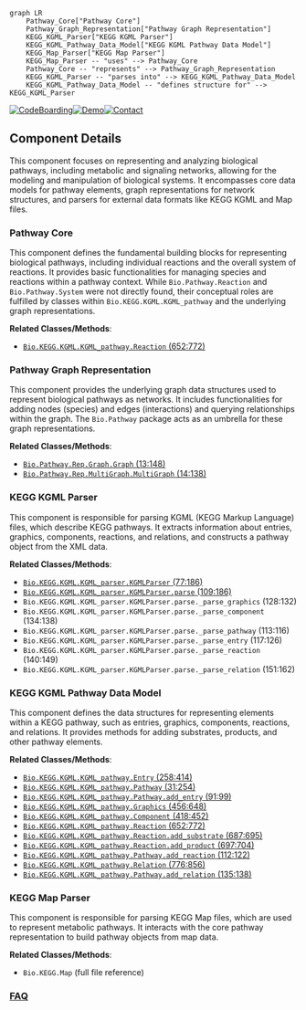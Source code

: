 ```mermaid
graph LR
    Pathway_Core["Pathway Core"]
    Pathway_Graph_Representation["Pathway Graph Representation"]
    KEGG_KGML_Parser["KEGG KGML Parser"]
    KEGG_KGML_Pathway_Data_Model["KEGG KGML Pathway Data Model"]
    KEGG_Map_Parser["KEGG Map Parser"]
    KEGG_Map_Parser -- "uses" --> Pathway_Core
    Pathway_Core -- "represents" --> Pathway_Graph_Representation
    KEGG_KGML_Parser -- "parses into" --> KEGG_KGML_Pathway_Data_Model
    KEGG_KGML_Pathway_Data_Model -- "defines structure for" --> KEGG_KGML_Parser
```
[![CodeBoarding](https://img.shields.io/badge/Generated%20by-CodeBoarding-9cf?style=flat-square)](https://github.com/CodeBoarding/GeneratedOnBoardings)[![Demo](https://img.shields.io/badge/Try%20our-Demo-blue?style=flat-square)](https://www.codeboarding.org/demo)[![Contact](https://img.shields.io/badge/Contact%20us%20-%20contact@codeboarding.org-lightgrey?style=flat-square)](mailto:contact@codeboarding.org)

## Component Details

This component focuses on representing and analyzing biological pathways, including metabolic and signaling networks, allowing for the modeling and manipulation of biological systems. It encompasses core data models for pathway elements, graph representations for network structures, and parsers for external data formats like KEGG KGML and Map files.

### Pathway Core
This component defines the fundamental building blocks for representing biological pathways, including individual reactions and the overall system of reactions. It provides basic functionalities for managing species and reactions within a pathway context. While `Bio.Pathway.Reaction` and `Bio.Pathway.System` were not directly found, their conceptual roles are fulfilled by classes within `Bio.KEGG.KGML.KGML_pathway` and the underlying graph representations.


**Related Classes/Methods**:

- <a href="https://github.com/biopython/biopython/blob/master/Bio/KEGG/KGML/KGML_pathway.py#L652-L772" target="_blank" rel="noopener noreferrer">`Bio.KEGG.KGML.KGML_pathway.Reaction` (652:772)</a>


### Pathway Graph Representation
This component provides the underlying graph data structures used to represent biological pathways as networks. It includes functionalities for adding nodes (species) and edges (interactions) and querying relationships within the graph. The `Bio.Pathway` package acts as an umbrella for these graph representations.


**Related Classes/Methods**:

- <a href="https://github.com/biopython/biopython/blob/master/Bio/Pathway/Rep/Graph.py#L13-L148" target="_blank" rel="noopener noreferrer">`Bio.Pathway.Rep.Graph.Graph` (13:148)</a>
- <a href="https://github.com/biopython/biopython/blob/master/Bio/Pathway/Rep/MultiGraph.py#L14-L138" target="_blank" rel="noopener noreferrer">`Bio.Pathway.Rep.MultiGraph.MultiGraph` (14:138)</a>


### KEGG KGML Parser
This component is responsible for parsing KGML (KEGG Markup Language) files, which describe KEGG pathways. It extracts information about entries, graphics, components, reactions, and relations, and constructs a pathway object from the XML data.


**Related Classes/Methods**:

- <a href="https://github.com/biopython/biopython/blob/master/Bio/KEGG/KGML/KGML_parser.py#L77-L186" target="_blank" rel="noopener noreferrer">`Bio.KEGG.KGML.KGML_parser.KGMLParser` (77:186)</a>
- <a href="https://github.com/biopython/biopython/blob/master/Bio/KEGG/KGML/KGML_parser.py#L109-L186" target="_blank" rel="noopener noreferrer">`Bio.KEGG.KGML.KGML_parser.KGMLParser.parse` (109:186)</a>
- `Bio.KEGG.KGML.KGML_parser.KGMLParser.parse._parse_graphics` (128:132)
- `Bio.KEGG.KGML.KGML_parser.KGMLParser.parse._parse_component` (134:138)
- `Bio.KEGG.KGML.KGML_parser.KGMLParser.parse._parse_pathway` (113:116)
- `Bio.KEGG.KGML.KGML_parser.KGMLParser.parse._parse_entry` (117:126)
- `Bio.KEGG.KGML.KGML_parser.KGMLParser.parse._parse_reaction` (140:149)
- `Bio.KEGG.KGML.KGML_parser.KGMLParser.parse._parse_relation` (151:162)


### KEGG KGML Pathway Data Model
This component defines the data structures for representing elements within a KEGG pathway, such as entries, graphics, components, reactions, and relations. It provides methods for adding substrates, products, and other pathway elements.


**Related Classes/Methods**:

- <a href="https://github.com/biopython/biopython/blob/master/Bio/KEGG/KGML/KGML_pathway.py#L258-L414" target="_blank" rel="noopener noreferrer">`Bio.KEGG.KGML.KGML_pathway.Entry` (258:414)</a>
- <a href="https://github.com/biopython/biopython/blob/master/Bio/KEGG/KGML/KGML_pathway.py#L31-L254" target="_blank" rel="noopener noreferrer">`Bio.KEGG.KGML.KGML_pathway.Pathway` (31:254)</a>
- <a href="https://github.com/biopython/biopython/blob/master/Bio/KEGG/KGML/KGML_pathway.py#L91-L99" target="_blank" rel="noopener noreferrer">`Bio.KEGG.KGML.KGML_pathway.Pathway.add_entry` (91:99)</a>
- <a href="https://github.com/biopython/biopython/blob/master/Bio/KEGG/KGML/KGML_pathway.py#L456-L648" target="_blank" rel="noopener noreferrer">`Bio.KEGG.KGML.KGML_pathway.Graphics` (456:648)</a>
- <a href="https://github.com/biopython/biopython/blob/master/Bio/KEGG/KGML/KGML_pathway.py#L418-L452" target="_blank" rel="noopener noreferrer">`Bio.KEGG.KGML.KGML_pathway.Component` (418:452)</a>
- <a href="https://github.com/biopython/biopython/blob/master/Bio/KEGG/KGML/KGML_pathway.py#L652-L772" target="_blank" rel="noopener noreferrer">`Bio.KEGG.KGML.KGML_pathway.Reaction` (652:772)</a>
- <a href="https://github.com/biopython/biopython/blob/master/Bio/KEGG/KGML/KGML_pathway.py#L687-L695" target="_blank" rel="noopener noreferrer">`Bio.KEGG.KGML.KGML_pathway.Reaction.add_substrate` (687:695)</a>
- <a href="https://github.com/biopython/biopython/blob/master/Bio/KEGG/KGML/KGML_pathway.py#L697-L704" target="_blank" rel="noopener noreferrer">`Bio.KEGG.KGML.KGML_pathway.Reaction.add_product` (697:704)</a>
- <a href="https://github.com/biopython/biopython/blob/master/Bio/KEGG/KGML/KGML_pathway.py#L112-L122" target="_blank" rel="noopener noreferrer">`Bio.KEGG.KGML.KGML_pathway.Pathway.add_reaction` (112:122)</a>
- <a href="https://github.com/biopython/biopython/blob/master/Bio/KEGG/KGML/KGML_pathway.py#L776-L856" target="_blank" rel="noopener noreferrer">`Bio.KEGG.KGML.KGML_pathway.Relation` (776:856)</a>
- <a href="https://github.com/biopython/biopython/blob/master/Bio/KEGG/KGML/KGML_pathway.py#L135-L138" target="_blank" rel="noopener noreferrer">`Bio.KEGG.KGML.KGML_pathway.Pathway.add_relation` (135:138)</a>


### KEGG Map Parser
This component is responsible for parsing KEGG Map files, which are used to represent metabolic pathways. It interacts with the core pathway representation to build pathway objects from map data.


**Related Classes/Methods**:

- `Bio.KEGG.Map` (full file reference)




### [FAQ](https://github.com/CodeBoarding/GeneratedOnBoardings/tree/main?tab=readme-ov-file#faq)